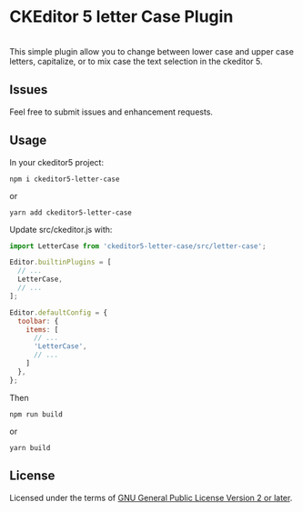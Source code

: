 CKEditor 5 letter Case Plugin
========================================
<br>
This simple plugin allow you to change between lower case and upper case letters, capitalize, or to mix case the text selection in the ckeditor 5.

## Issues
Feel free to submit issues and enhancement requests.

## Usage

In your ckeditor5 project:

```
npm i ckeditor5-letter-case
```
or
```
yarn add ckeditor5-letter-case
```

Update src/ckeditor.js with:

```js
import LetterCase from 'ckeditor5-letter-case/src/letter-case';

Editor.builtinPlugins = [
  // ...
  LetterCase,
  // ...
];

Editor.defaultConfig = {
  toolbar: {
    items: [
      // ...
      'LetterCase',
      // ...
    ]
  },
};
```

Then

```
npm run build
```
or
```
yarn build
```

## License
Licensed under the terms of [GNU General Public License Version 2 or later](http://www.gnu.org/licenses/gpl.html). 
